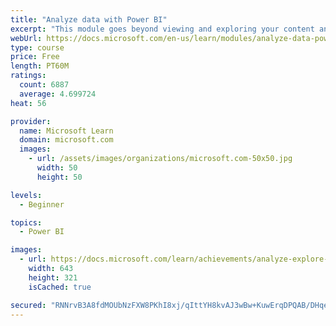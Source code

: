 ```yaml
---
title: "Analyze data with Power BI"
excerpt: "This module goes beyond viewing and exploring your content and explains how to interact with it by working with reports and dashboards to uncover and share new business insights."
webUrl: https://docs.microsoft.com/en-us/learn/modules/analyze-data-power-bi/
type: course
price: Free
length: PT60M
ratings:
  count: 6887
  average: 4.699724
heat: 56

provider:
  name: Microsoft Learn
  domain: microsoft.com
  images:
    - url: /assets/images/organizations/microsoft.com-50x50.jpg
      width: 50
      height: 50

levels:
  - Beginner

topics:
  - Power BI

images:
  - url: https://docs.microsoft.com/learn/achievements/analyze-explore-data-power-bi-social.png
    width: 643
    height: 321
    isCached: true

secured: "RNNrvB3A8fdMOUbNzFXW8PKhI8xj/qIttYH8kvAJ3wBw+KuwErqDPQAB/DHqejtd4xgHaHY1JuG5mL4maZGTgy7Kxzb8WVMR1UJJsSMYixR+O/nTdPcPggkBScPXVKO7cIxOp941MGw3lUEX528i7EY96zUYSlPAzJLO+lXQtmPvlaP/lfWaWKroVaF2Gxk5lPXTFMWORF9TIWQdWD9lHtOg9LvsfJbj3FUp+tGpzHXF1Goigf0fYgqjWrIpXPm5vzhgdPCRfpA/nXJJsgqwW2Lwqki/v5omMR0tzgr6snZx6aPqForqaYpEMmfnf1LQTst4pYy+GedI01O7knXSHiS6tkkv28gmYUs/1aFDcNra6eFOcGFF6YaUSf3XPWJE3R9hYTw5dOzTFcK9zKY4JkhFcH3qyMWmonVoMZvmVg0=;j0o2ywbPW3wBsvgKQUSSmg=="
---
```


